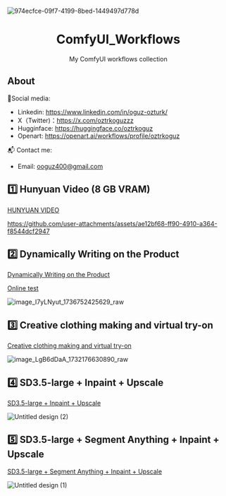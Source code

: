 
![974ecfce-09f7-4199-8bed-1449497d778d](https://github.com/user-attachments/assets/ab1614c6-9693-48f8-a11d-ba77ae0a35b9)

<div align="center">

# ComfyUI_Workflows
My ComfyUI workflows collection

<div align="left">

## About
🔗Social media:
- Linkedin: https://www.linkedin.com/in/oguz-ozturk/
- X（Twitter)：https://x.com/oztrkoguzzz
- Hugginface: https://huggingface.co/oztrkoguz
- Openart: https://openart.ai/workflows/profile/oztrkoguz

📬 Contact me:
- Email: ooguz400@gmail.com

## 1️⃣ Hunyuan Video (8 GB VRAM)
[HUNYUAN VIDEO](https://github.com/oztrkoguz/ComfyUI_Workflows/blob/main/hunyuan-video-text-to-video.json)

https://github.com/user-attachments/assets/ae12bf68-ff90-4910-a364-f8544dcf2947


## 2️⃣ Dynamically Writing on the Product 
[Dynamically Writing on the Product](https://github.com/oztrkoguz/ComfyUI_Workflows/blob/main/dynamically-writing-on-the-product.json)

[Online test](https://www.runninghub.cn/post/1878988295345762305/?utm_source=openart)

![image_I7yLNyut_1736752425629_raw](https://github.com/user-attachments/assets/5b378730-d372-4dc1-9ecf-d803c53d70c0)


## 3️⃣ Creative clothing making and virtual try-on
[Creative clothing making and virtual try-on](https://github.com/oztrkoguz/ComfyUI_Workflows/blob/main/creative-clothing-making-and-virtual-try-on.json)

![image_LgB6dDaA_1732176630890_raw](https://github.com/user-attachments/assets/027efc09-6fa1-4dc6-89c7-a756140fd2d1)

## 4️⃣ SD3.5-large + Inpaint + Upscale
[SD3.5-large + Inpaint + Upscale](https://github.com/oztrkoguz/ComfyUI_Workflows/blob/main/sd35-large-inpaint-upscale.json)

![Untitled design (2)](https://github.com/user-attachments/assets/34b95ab7-02d7-4d67-8831-563cbf5e09a2)

## 5️⃣ SD3.5-large + Segment Anything + Inpaint + Upscale
[SD3.5-large + Segment Anything + Inpaint + Upscale](https://github.com/oztrkoguz/ComfyUI_Workflows/blob/main/sd35-large-segment-anything-inpaint-upscale.json)

![Untitled design (1)](https://github.com/user-attachments/assets/43771170-98ba-4c71-b3a4-527bbbd101ac)

